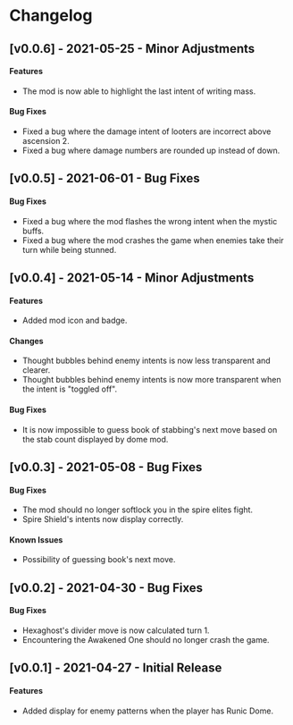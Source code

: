 # Changelog

## [v0.0.6] - 2021-05-25 - Minor Adjustments

#### Features

- The mod is now able to highlight the last intent of writing mass.

#### Bug Fixes

- Fixed a bug where the damage intent of looters are incorrect above ascension 2.
- Fixed a bug where damage numbers are rounded up instead of down.

## [v0.0.5] - 2021-06-01 - Bug Fixes

#### Bug Fixes

- Fixed a bug where the mod flashes the wrong intent when the mystic buffs. 
- Fixed a bug where the mod crashes the game when enemies take their turn while being stunned.

## [v0.0.4] - 2021-05-14 - Minor Adjustments

#### Features

- Added mod icon and badge.

#### Changes

- Thought bubbles behind enemy intents is now less transparent and clearer.
- Thought bubbles behind enemy intents is now more transparent when the intent is "toggled off".

#### Bug Fixes

- It is now impossible to guess book of stabbing's next move based on the stab count displayed by dome mod.

## [v0.0.3] - 2021-05-08 - Bug Fixes

#### Bug Fixes

- The mod should no longer softlock you in the spire elites fight.
- Spire Shield's intents now display correctly.

#### Known Issues

- Possibility of guessing book's next move.

## [v0.0.2] - 2021-04-30 - Bug Fixes

#### Bug Fixes

- Hexaghost's divider move is now calculated turn 1.
- Encountering the Awakened One should no longer crash the game.

## [v0.0.1] - 2021-04-27 - Initial Release

#### Features

- Added display for enemy patterns when the player has Runic Dome.
